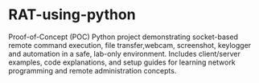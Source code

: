 # RAT-using-python
Proof-of-Concept (POC) Python project demonstrating socket-based remote command execution, file transfer,webcam, screenshot, keylogger and automation in a safe, lab-only environment. Includes client/server examples, code explanations, and setup guides for learning network programming and remote administration concepts.
